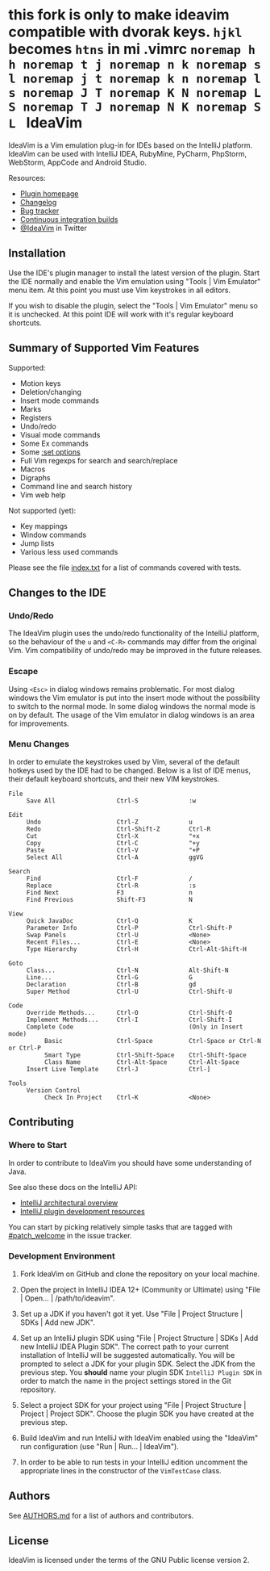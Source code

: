 **this fork is only to make ideavim compatible with dvorak keys.**
`hjkl` becomes `htns`
**in mi .vimrc**
`noremap h h
 noremap t j
 noremap n k
 noremap s l
 noremap j t
 noremap k n
 noremap l s
 noremap J T
 noremap K N
 noremap L S
 noremap T J
 noremap N K
 noremap S L
`
IdeaVim
=======

IdeaVim is a Vim emulation plug-in for IDEs based on the IntelliJ platform.
IdeaVim can be used with IntelliJ IDEA, RubyMine, PyCharm, PhpStorm, WebStorm,
AppCode and Android Studio.

Resources:

* [Plugin homepage](http://plugins.jetbrains.com/plugin/164)
* [Changelog](https://github.com/JetBrains/ideavim/blob/master/CHANGES.md)
* [Bug tracker](http://youtrack.jetbrains.com/issues/VIM)
* [Continuous integration builds](http://teamcity.jetbrains.com/project.html?projectId=IdeaVim)
* [@IdeaVim](http://twitter.com/ideavim) in Twitter


Installation
------------

Use the IDE's plugin manager to install the latest version of the plugin.
Start the IDE normally and enable the Vim emulation using "Tools | Vim
Emulator" menu item. At this point you must use Vim keystrokes in all editors.

If you wish to disable the plugin, select the "Tools | Vim Emulator" menu so
it is unchecked. At this point IDE will work with it's regular keyboard
shortcuts.


Summary of Supported Vim Features
---------------------------------

Supported:

* Motion keys
* Deletion/changing
* Insert mode commands
* Marks
* Registers
* Undo/redo
* Visual mode commands
* Some Ex commands
* Some [:set options](https://github.com/JetBrains/ideavim/blob/master/doc/set-commands.md)
* Full Vim regexps for search and search/replace
* Macros
* Digraphs
* Command line and search history
* Vim web help

Not supported (yet):

* Key mappings
* Window commands
* Jump lists
* Various less used commands

Please see the file [index.txt](https://github.com/JetBrains/ideavim/blob/master/index.txt)
for a list of commands covered with tests.


Changes to the IDE
------------------

### Undo/Redo

The IdeaVim plugin uses the undo/redo functionality of the IntelliJ platform,
so the behaviour of the `u` and `<C-R>` commands may differ from the original
Vim. Vim compatibility of undo/redo may be improved in the future releases.

### Escape

Using `<Esc>` in dialog windows remains problematic. For most dialog windows
the Vim emulator is put into the insert mode without the possibility to switch to
the normal mode. In some dialog windows the normal mode is on by default. The
usage of the Vim emulator in dialog windows is an area for improvements.

### Menu Changes

In order to emulate the keystrokes used by Vim, several of the default hotkeys
used by the IDE had to be changed. Below is a list of IDE menus, their default
keyboard shortcuts, and their new VIM keystrokes.

    File
         Save All                 Ctrl-S              :w

    Edit
         Undo                     Ctrl-Z              u
         Redo                     Ctrl-Shift-Z        Ctrl-R
         Cut                      Ctrl-X              "+x
         Copy                     Ctrl-C              "+y
         Paste                    Ctrl-V              "+P
         Select All               Ctrl-A              ggVG

    Search
         Find                     Ctrl-F              /
         Replace                  Ctrl-R              :s
         Find Next                F3                  n
         Find Previous            Shift-F3            N

    View
         Quick JavaDoc            Ctrl-Q              K
         Parameter Info           Ctrl-P              Ctrl-Shift-P
         Swap Panels              Ctrl-U              <None>
         Recent Files...          Ctrl-E              <None>
         Type Hierarchy           Ctrl-H              Ctrl-Alt-Shift-H

    Goto
         Class...                 Ctrl-N              Alt-Shift-N
         Line...                  Ctrl-G              G
         Declaration              Ctrl-B              gd
         Super Method             Ctrl-U              Ctrl-Shift-U

    Code
         Override Methods...      Ctrl-O              Ctrl-Shift-O
         Implement Methods...     Ctrl-I              Ctrl-Shift-I
         Complete Code                                (Only in Insert mode)
              Basic               Ctrl-Space          Ctrl-Space or Ctrl-N or Ctrl-P
              Smart Type          Ctrl-Shift-Space    Ctrl-Shift-Space
              Class Name          Ctrl-Alt-Space      Ctrl-Alt-Space
         Insert Live Template     Ctrl-J              Ctrl-]

    Tools
         Version Control
              Check In Project    Ctrl-K              <None>


Contributing
------------

### Where to Start

In order to contribute to IdeaVim you should have some understanding of Java.

See also these docs on the IntelliJ API:

* [IntelliJ architectural overview](http://confluence.jetbrains.com/display/IDEADEV/IntelliJ+IDEA+Architectural+Overview)
* [IntelliJ plugin development resources](http://confluence.jetbrains.com/display/IDEADEV/PluginDevelopment)

You can start by picking relatively simple tasks that are tagged with
[#patch_welcome](http://youtrack.jetbrains.com/issues/VIM?q=%23patch_welcome)
in the issue tracker.


### Development Environment

1. Fork IdeaVim on GitHub and clone the repository on your local machine.

2. Open the project in IntelliJ IDEA 12+ (Community or Ultimate) using "File |
   Open... | /path/to/ideavim".

3. Set up a JDK if you haven't got it yet. Use "File | Project Structure | SDKs
   | Add new JDK".

4. Set up an IntelliJ plugin SDK using "File | Project Structure | SDKs | Add
   new IntelliJ IDEA Plugin SDK". The correct path to your current installation
   of IntelliJ will be suggested automatically. You will be prompted to select a
   JDK for your plugin SDK. Select the JDK from the previous step. You
   **should** name your plugin SDK `IntelliJ Plugin SDK` in order to match the
   name in the project settings stored in the Git repository.

5. Select a project SDK for your project using "File | Project Structure |
   Project | Project SDK". Choose the plugin SDK you have created at the
   previous step.

6. Build IdeaVim and run IntelliJ with IdeaVim enabled using the "IdeaVim" run
   configuration (use "Run | Run... | IdeaVim").

7. In order to be able to run tests in your IntelliJ edition uncomment the
   appropriate lines in the constructor of the `VimTestCase` class.


Authors
-------

See [AUTHORS.md](https://github.com/JetBrains/ideavim/blob/master/AUTHORS.md)
for a list of authors and contributors.


License
-------

IdeaVim is licensed under the terms of the GNU Public license version 2.

